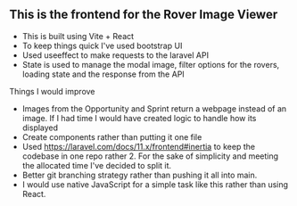 ## This is the frontend for the Rover Image Viewer

 - This is built using Vite + React
 - To keep things quick I've used bootstrap UI
 - Used useeffect to make requests to the laravel API
 - State is used to manage the modal image, filter options for the rovers, loading state and the response from the API

Things I would improve
 - Images from the Opportunity and Sprint return a webpage instead of an image. If I had time I would have created logic to handle how its displayed
 - Create components rather than putting it one file
 - Used https://laravel.com/docs/11.x/frontend#inertia to keep the codebase in one repo rather 2. For the sake of simplicity and meeting the allocated time I've decided to split it.
 - Better git branching strategy rather than pushing it all into main.
 - I would use native JavaScript for a simple task like this rather than using React. 

